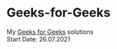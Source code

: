 # Geeks-for-Geeks
My <a href="https://auth.geeksforgeeks.org/user/yashitanamdeo/profile">Geeks for Geeks</a> solutions
<br/>
Start Date: 26.07.2021
